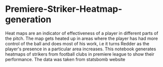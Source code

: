 # Premiere-Striker-Heatmap-generation
Heat maps are an indicator of effectiveness of a player in different parts of the pitch.  The map gets heated up in areas where the player has had more control of the ball and does most of his work, i.e it turns Redder as the player's presence in a particular area increases. This notebook generates heatmaps of strikers from football clubs in premiere league to show their performance. The data was taken from statsbomb website

